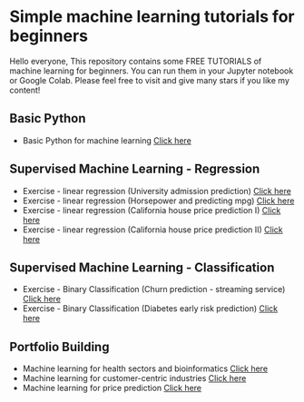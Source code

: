 # Simple machine learning tutorials for beginners

Hello everyone, 
This repository contains some FREE TUTORIALS of machine learning for beginners. You can run them in your Jupyter notebook or Google Colab. Please feel free to visit and give many stars if you like my content!

## Basic Python
* Basic Python for machine learning [Click here](https://github.com/harishmuh/machine_learning_practices/blob/main/Python__Introduction_for_Machine_Learning_and_AI.ipynb)

## Supervised Machine Learning - Regression
* Exercise - linear regression (University admission prediction) [Click here](https://github.com/harishmuh/machine_learning_practices/blob/main/supervised_regression/linear_regression.ipynb)
* Exercise - linear regression (Horsepower and predicting mpg) [Click here](https://github.com/harishmuh/machine_learning_practices/blob/main/Simple_linear_regression_horsepower_and_mpg.ipynb) 
* Exercise - linear regression (California house price prediction I) [Click here](https://github.com/harishmuh/machine_learning_practices/blob/main/California_house_Linear_Regression.ipynb)
* Exercise - linear regression (California house price prediction II) [Click here](https://github.com/harishmuh/machine_learning_practices/blob/main/supervised_regression/California_housing_regression.ipynb)

## Supervised Machine Learning - Classification
* Exercise - Binary Classification (Churn prediction - streaming service) [Click here](https://github.com/harishmuh/machine_learning_practices/blob/main/Supervised_Classification/Churn.ipynb)
* Exercise - Binary Classification (Diabetes early risk prediction) [Click here](https://github.com/harishmuh/machine_learning_practices/blob/main/Supervised_Classification/diabetes_risk.ipynb)

## Portfolio Building
* Machine learning for health sectors and bioinformatics [Click here](https://github.com/harishmuh/machine_learning_projects/tree/main)
* Machine learning for customer-centric industries [Click here](https://github.com/harishmuh/machine_learning_projects/tree/main)
* Machine learning for price prediction [Click here](https://github.com/harishmuh/machine_learning_projects/tree/main)
